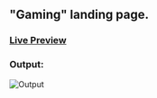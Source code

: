 ## "Gaming" landing page.
### [Live Preview](https://landing-page-three-html-css.netlify.app/)
### Output:
![Output](./Assets/output.png)
